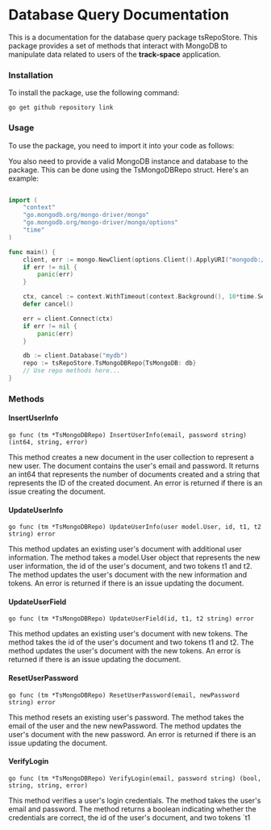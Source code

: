 # Database Query Documentation
This is a documentation for the database query package tsRepoStore. This package provides a set of methods that interact with MongoDB to manipulate data related to users of the **track-space** application.

### Installation
To install the package, use the following command:

`go get github repository link`

### Usage
To use the package, you need to import it into your code as follows:

You also need to provide a valid MongoDB instance and database to the package. This can be done using the TsMongoDBRepo struct. Here's an example:

```go

import (
	"context"
	"go.mongodb.org/mongo-driver/mongo"
	"go.mongodb.org/mongo-driver/mongo/options"
	"time"
)

func main() {
	client, err := mongo.NewClient(options.Client().ApplyURI("mongodb://localhost:27017"))
	if err != nil {
		panic(err)
	}

	ctx, cancel := context.WithTimeout(context.Background(), 10*time.Second)
	defer cancel()

	err = client.Connect(ctx)
	if err != nil {
		panic(err)
	}

	db := client.Database("mydb")
	repo := tsRepoStore.TsMongoDBRepo{TsMongoDB: db}
	// Use repo methods here...
}
```
### Methods

#### InsertUserInfo
`go
func (tm *TsMongoDBRepo) InsertUserInfo(email, password string) (int64, string, error)
`

This method creates a new document in the user collection to represent a new user. The document contains the user's email and password. It returns an int64 that represents the number of documents created and a string that represents the ID of the created document. An error is returned if there is an issue creating the document.

#### UpdateUserInfo
`go
func (tm *TsMongoDBRepo) UpdateUserInfo(user model.User, id, t1, t2 string) error
`

This method updates an existing user's document with additional user information. The method takes a model.User object that represents the new user information, the id of the user's document, and two tokens t1 and t2. The method updates the user's document with the new information and tokens. An error is returned if there is an issue updating the document.

#### UpdateUserField
`go
func (tm *TsMongoDBRepo) UpdateUserField(id, t1, t2 string) error
`

This method updates an existing user's document with new tokens. The method takes the id of the user's document and two tokens t1 and t2. The method updates the user's document with the new tokens. An error is returned if there is an issue updating the document.

#### ResetUserPassword
`go
func (tm *TsMongoDBRepo) ResetUserPassword(email, newPassword string) error
`

This method resets an existing user's password. The method takes the email of the user and the new newPassword. The method updates the user's document with the new password. An error is returned if there is an issue updating the document.

#### VerifyLogin
`go
func (tm *TsMongoDBRepo) VerifyLogin(email, password string) (bool, string, string, error)
`

This method verifies a user's login credentials. The method takes the user's email and password. The method returns a boolean indicating whether the credentials are correct, the id of the user's document, and two tokens `t1



